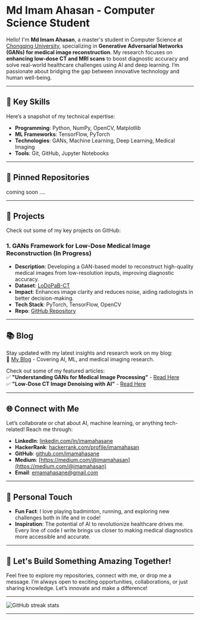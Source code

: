 # Md Imam Ahasan - Computer Science Student

Hello! I'm **Md Imam Ahasan**, a master's student in Computer Science at [Chongqing University](https://english.cqu.edu.cn/), specializing in **Generative Adversarial Networks (GANs) for medical image reconstruction**. My research focuses on **enhancing low-dose CT and MRI scans** to boost diagnostic accuracy and solve real-world healthcare challenges using AI and deep learning. I’m passionate about bridging the gap between innovative technology and human well-being.  

---

## 🚀 Key Skills  

Here’s a snapshot of my technical expertise:  
- **Programming**: Python, NumPy, OpenCV, Matplotlib  
- **ML Frameworks**: TensorFlow, PyTorch  
- **Technologies**: GANs, Machine Learning, Deep Learning, Medical Imaging  
- **Tools**: Git, GitHub, Jupyter Notebooks

---
## 📌 Pinned Repositories  

coming soon ....

---

## 🌟 Projects
Check out some of my key projects on GitHub: 

### **1. GANs Framework for Low-Dose Medical Image Reconstruction (In Progress)**  
- **Description**: Developing a GAN-based model to reconstruct high-quality medical images from low-resolution inputs, improving diagnostic accuracy.  
- **Dataset**: [LoDoPaB-CT](https://zenodo.org/records/3384092) 
- **Impact**: Enhances image clarity and reduces noise, aiding radiologists in better decision-making.  
- **Tech Stack**: PyTorch, TensorFlow, OpenCV  
- **Repo**: [GitHub Repository](https://github.com/imamahasane/ULowDoseGAN)  

---

## 📚 Blog  

Stay updated with my latest insights and research work on my blog:  
📖 [My Blog](https://medium.com/@imamahasan) - Covering AI, ML, and medical imaging research.  

Check out some of my featured articles:  
✅ **"Understanding GANs for Medical Image Processing"** - [Read Here](https://medium.com/@imamahasan/understanding-gans-for-medical-image-processing-91e3798f1555)  
✅ **"Low-Dose CT Image Denoising with AI"** - [Read Here](https://emamahasan.com/article)  

---

## 🌐 Connect with Me  

Let’s collaborate or chat about AI, machine learning, or anything tech-related! Reach me through:  

- **LinkedIn**: [linkedin.com/in/imamahasane](https://www.linkedin.com/in/imamahasane/)  
- **HackerRank**: [hackerrank.com/profile/imamahasan](https://www.hackerrank.com/profile/imamahasan)  
- **GitHub**: [github.com/imamahasane](https://github.com/imamahasane)
- **Medium**: [https://medium.com/@imamahasan](https://medium.com/@imamahasan)
- **Email**: emamahasane@gmail.com  

---

## 🎨 Personal Touch  

- **Fun Fact**: I love playing badminton, running, and exploring new challenges both in life and in code!  
- **Inspiration**: The potential of AI to revolutionize healthcare drives me. Every line of code I write brings us closer to making medical diagnostics more accessible and accurate.  

---

## 🙌 Let's Build Something Amazing Together!  

Feel free to explore my repositories, connect with me, or drop me a message. I’m always open to exciting opportunities, collaborations, or just sharing knowledge. Let’s innovate and make a difference! 

---

![GitHub streak stats](https://github-readme-streak-stats.herokuapp.com/?user=imamahasane&theme=tokyonight)  

<!-- [![Top Langs](https://github-readme-stats.vercel.app/api/top-langs/?username=imamahasane&hide=java&theme=cobalt)](https://github.com/anuraghazra/github-readme-stats) -->

---
